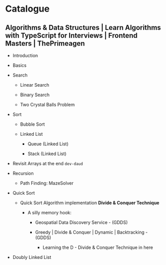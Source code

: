 # Catalogue

## Algorithms & Data Structures | Learn Algorithms with TypeScript for Interviews | Frontend Masters | ThePrimeagen

- Introduction

- Basics

- Search

  - Linear Search

  - Binary Search

  - Two Crystal Balls Problem

- Sort

  - Bubble Sort

  - Linked List

    - Queue (Linked List)

    - Stack (Linked List)

- Revisit Arrays at the end `dev-daud`

- Recursion

  - Path Finding: MazeSolver

- Quick Sort

  - Quick Sort Algorithm implementation **Divide & Conquer Technique**

    - A silly memory hook:

      - Geospatial Data Discovery Service - (GDDS)

      - Greedy | Divide & Conquer | Dynamic | Backtracking - (GDDS)

        - Learning the D - Divide & Conquer Technique in here

- Doubly Linked List
